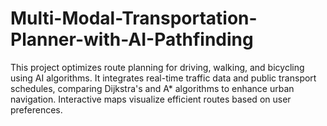 # Multi-Modal-Transportation-Planner-with-AI-Pathfinding
This project optimizes route planning for driving, walking, and bicycling using AI algorithms. It integrates real-time traffic data and public transport schedules, comparing Dijkstra's and A* algorithms to enhance urban navigation. Interactive maps visualize efficient routes based on user preferences.
